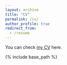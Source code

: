 ```yaml
---
layout: archive
title: "CV"
permalink: /cv/
author_profile: true
redirect_from:
  - /resume
---
```


<!-- 
<div class="wordwrap">You can also check <a href="{{http://Zzzzzhijian.github.io/files/CV_Zhijian_2024.pdf}}">my CV</a> here.</div>
-->

<!-- This is a comment in Markdown and will not be displayed in the rendered output -->

<div class="wordwrap">You can check <a href="http://Zzzzzhijian.github.io/files/CV_Zhijian_2024.pdf" target="_blank">my CV</a> here.</div>


{% include base_path %}


<!-- 
Education
======
* Ph.D in Version Control Theory, GitHub University, 2018 (expected)
* M.S. in Jekyll, GitHub University, 2014
* B.S. in GitHub, GitHub University, 2012

Work experience
======
* Spring 2024: Academic Pages Collaborator
  * Github University
  * Duties includes: Updates and improvements to template
  * Supervisor: The Users

* Fall 2015: Research Assistant
  * Github University
  * Duties included: Merging pull requests
  * Supervisor: Professor Hub

* Summer 2015: Research Assistant
  * Github University
  * Duties included: Tagging issues
  * Supervisor: Professor Git
  
Skills
======
* Skill 1
* Skill 2
  * Sub-skill 2.1
  * Sub-skill 2.2
  * Sub-skill 2.3
* Skill 3

Publications
======
  <ul>{% for post in site.publications reversed %}
    {% include archive-single-cv.html %}
  {% endfor %}</ul>
  
Talks
======
  <ul>{% for post in site.talks reversed %}
    {% include archive-single-talk-cv.html  %}
  {% endfor %}</ul>
  
Teaching
======
  <ul>{% for post in site.teaching reversed %}
    {% include archive-single-cv.html %}
  {% endfor %}</ul>
  
Service and leadership
======
* Currently signed in to 43 different slack teams
-->